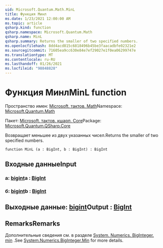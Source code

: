 ```yaml
---
uid: Microsoft.Quantum.Math.MinL
title: Функция Минл
ms.date: 1/23/2021 12:00:00 AM
ms.topic: article
qsharp.kind: function
qsharp.namespace: Microsoft.Quantum.Math
qsharp.name: MinL
qsharp.summary: Returns the smaller of two specified numbers.
ms.openlocfilehash: 8dd4acd815c6818496b45be3faacadbfe02321e2
ms.sourcegitcommit: 71605ea9cc630e84e7ef29027e1f0ea06299747e
ms.translationtype: MT
ms.contentlocale: ru-RU
ms.lasthandoff: 01/26/2021
ms.locfileid: "98848828"
---
```

# <a name="minl-function"></a><span data-ttu-id="f8666-102">Функция Минл</span><span class="sxs-lookup"><span data-stu-id="f8666-102">MinL function</span></span>

<span data-ttu-id="f8666-103">Пространство имен: [Microsoft. тактов. Math](xref:Microsoft.Quantum.Math)</span><span class="sxs-lookup"><span data-stu-id="f8666-103">Namespace: [Microsoft.Quantum.Math](xref:Microsoft.Quantum.Math)</span></span>

<span data-ttu-id="f8666-104">Пакет: [Microsoft. тактов. кшарп. Core](https://nuget.org/packages/Microsoft.Quantum.QSharp.Core)</span><span class="sxs-lookup"><span data-stu-id="f8666-104">Package: [Microsoft.Quantum.QSharp.Core](https://nuget.org/packages/Microsoft.Quantum.QSharp.Core)</span></span>


<span data-ttu-id="f8666-105">Возвращает меньшее из двух указанных чисел.</span><span class="sxs-lookup"><span data-stu-id="f8666-105">Returns the smaller of two specified numbers.</span></span>

```qsharp
function MinL (a : BigInt, b : BigInt) : BigInt
```


## <a name="input"></a><span data-ttu-id="f8666-106">Входные данные</span><span class="sxs-lookup"><span data-stu-id="f8666-106">Input</span></span>

### <a name="a--bigint"></a><span data-ttu-id="f8666-107">a: [bigint](xref:microsoft.quantum.lang-ref.bigint)</span><span class="sxs-lookup"><span data-stu-id="f8666-107">a : [BigInt](xref:microsoft.quantum.lang-ref.bigint)</span></span>




### <a name="b--bigint"></a><span data-ttu-id="f8666-108">б: [bigint](xref:microsoft.quantum.lang-ref.bigint)</span><span class="sxs-lookup"><span data-stu-id="f8666-108">b : [BigInt](xref:microsoft.quantum.lang-ref.bigint)</span></span>





## <a name="output--bigint"></a><span data-ttu-id="f8666-109">Выходные данные: [bigint](xref:microsoft.quantum.lang-ref.bigint)</span><span class="sxs-lookup"><span data-stu-id="f8666-109">Output : [BigInt](xref:microsoft.quantum.lang-ref.bigint)</span></span>



## <a name="remarks"></a><span data-ttu-id="f8666-110">Remarks</span><span class="sxs-lookup"><span data-stu-id="f8666-110">Remarks</span></span>

<span data-ttu-id="f8666-111">Дополнительные сведения см. в разделе [System. Numerics. BigInteger. min](https://docs.microsoft.com/dotnet/api/system.numerics.biginteger.min) .</span><span class="sxs-lookup"><span data-stu-id="f8666-111">See [System.Numerics.BigInteger.Min](https://docs.microsoft.com/dotnet/api/system.numerics.biginteger.min) for more details.</span></span>